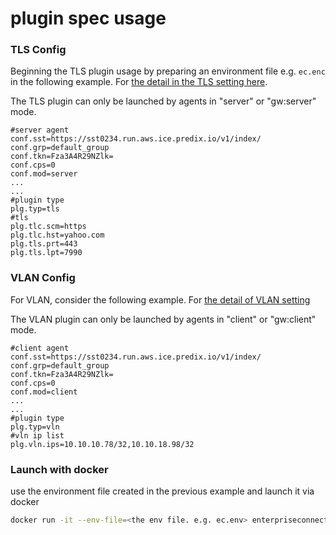 # plugin spec usage
### TLS Config
Beginning the TLS plugin usage by preparing an environment file e.g. ```ec.enc``` in the following example. For [the detail in the TLS setting here](https://github.com/EC-Release/sdk/tree/v1/plugins/tls#tls-plugin). 

The TLS plugin can only be launched by agents in "server" or "gw:server" mode.
```env
#server agent
conf.sst=https://sst0234.run.aws.ice.predix.io/v1/index/                                                                
conf.grp=default_group                                                                                                                             
conf.tkn=Fza3A4R29NZlk=                                             
conf.cps=0
conf.mod=server
...
...
#plugin type
plg.typ=tls
#tls                                                                                                                                                          
plg.tlc.scm=https                                                                                                                                             
plg.tlc.hst=yahoo.com                                                                                                                                         
plg.tls.prt=443                                                                                                                                               
plg.tls.lpt=7990
```
### VLAN Config
For VLAN, consider the following example. For [the detail of VLAN setting](https://github.com/EC-Release/sdk/tree/v1/plugins/vln#vlan-plugin)

The VLAN plugin can only be launched by agents in "client" or "gw:client" mode.
```env
#client agent
conf.sst=https://sst0234.run.aws.ice.predix.io/v1/index/                                                                
conf.grp=default_group                                                                                                                             
conf.tkn=Fza3A4R29NZlk=                                             
conf.cps=0
conf.mod=client
...
...
#plugin type
plg.typ=vln
#vln ip list                                                                                                                                     
plg.vln.ips=10.10.10.78/32,10.10.18.98/32
```
### Launch with docker
use the environment file created in the previous example and launch it via docker
```bash
docker run -it --env-file=<the env file. e.g. ec.env> enterpriseconnect/plugins:v1
```
